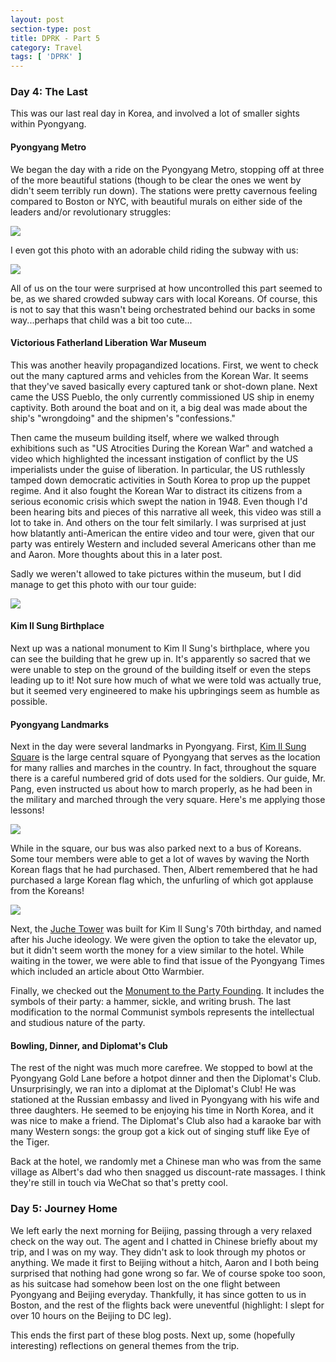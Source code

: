 ```yaml
---
layout: post
section-type: post
title: DPRK - Part 5
category: Travel
tags: [ 'DPRK' ]
---
```


### Day 4: The Last

This was our last real day in Korea, and involved a lot of smaller sights within
Pyongyang.

#### Pyongyang Metro

We began the day with a ride on the Pyongyang Metro, stopping off at three of the
more beautiful stations (though to be clear the ones we went by didn't seem terribly
run down). The stations were pretty cavernous feeling compared to Boston or NYC, with
beautiful murals on either side of the leaders and/or revolutionary struggles:

![](https://dl.dropboxusercontent.com/s/vw3lenbzsyoxxnn/P3170239.JPG?dl=0)

I even got this photo with an adorable child riding the subway with us:

![](https://dl.dropboxusercontent.com/s/6l7a1lepbbantzy/P3170256.JPG?dl=0)

All of us on the tour were surprised at how uncontrolled this part seemed to be,
as we shared crowded subway cars with local Koreans. Of course, this is not to say
that this wasn't being orchestrated behind our backs in some way...perhaps that
child was a bit too cute...

#### Victorious Fatherland Liberation War Museum

This was another heavily propagandized locations. First, we went to check out
the many captured arms and vehicles from the Korean War. It seems that they've
saved basically every captured tank or shot-down plane. Next came the
USS Pueblo, the only currently commissioned US ship in enemy captivity. Both
around the boat and on it, a big deal was made about the ship's "wrongdoing"
and the shipmen's "confessions."

Then came the museum building itself, where we walked through exhibitions
such as "US Atrocities During the Korean War" and watched a video which
highlighted the incessant instigation of conflict by the US imperialists
under the guise of liberation. In particular, the US ruthlessly tamped down
democratic activities in South Korea to prop up the puppet regime. And it also
fought the Korean War to distract its citizens from a serious economic crisis
which swept the nation in 1948. Even though I'd been hearing bits and pieces
of this narrative all week, this video was still a lot to take in. And others
on the tour felt similarly. I was surprised at just how blatantly anti-American
the entire video and tour were, given that our party was entirely Western
and included several Americans other than me and Aaron. More thoughts
about this in a later post. 

Sadly we weren't allowed to take pictures within the museum, but I did manage
to get this photo with our tour guide:

![](https://dl.dropboxusercontent.com/s/qmn5r9sigpdkxwu/P3170298.JPG?dl=0)

#### Kim Il Sung Birthplace

Next up was a national monument to Kim Il Sung's birthplace, where you can see the
building that he grew up in. It's apparently so sacred that we were unable to step
on the ground of the building itself or even the steps leading up to it!
Not sure how much of what we were told was actually true, but it seemed very
engineered to make his upbringings seem as humble as possible.

#### Pyongyang Landmarks

Next in the day were several landmarks in Pyongyang.
First, [Kim Il Sung Square](https://en.wikipedia.org/wiki/Kim_Il-sung_Square)
is the large central square of Pyongyang that serves as the location for
many rallies and marches in the country. In fact, throughout the square
there is a careful numbered grid of dots used for the soldiers. Our guide,
Mr. Pang, even instructed us about how to march properly, as he had been in
the military and marched through the very square. Here's me applying those
lessons!

![](https://dl.dropboxusercontent.com/s/4qf4vmflrq2vcyk/IMG_6248.jpg?dl=0)

While in the square, our bus was also parked next to a bus of Koreans.
Some tour members were able to get a lot of waves by waving the North Korean
flags that he had purchased. Then, Albert remembered that he had purchased a
large Korean flag which, the unfurling of which got applause from the Koreans!

![](https://dl.dropboxusercontent.com/s/nuurvbez0xvufs3/P3180320.JPG?dl=0)

Next, the [Juche Tower](https://en.wikipedia.org/wiki/Juche_Tower) was built for
Kim Il Sung's 70th birthday, and named after his Juche ideology. We were given
the option to take the elevator up, but it didn't seem worth the money for
a view similar to the hotel. While waiting in the tower, we were able to find
that issue of the Pyongyang Times which included an article about Otto Warmbier.

Finally, we checked out the
[Monument to the Party Founding](https://en.wikipedia.org/wiki/Monument_to_Party_Founding).
It includes the symbols of their party: a hammer, sickle, and writing brush.
The last modification to the normal Communist symbols represents the intellectual
and studious nature of the party.

#### Bowling, Dinner, and Diplomat's Club

The rest of the night was much more carefree. We stopped to bowl at the
Pyongyang Gold Lane before a hotpot dinner and then the Diplomat's Club.
Unsurprisingly, we ran into a diplomat at the Diplomat's Club! He was
stationed at the Russian embassy and lived in Pyongyang with his wife and
three daughters. He seemed to be enjoying his time in North Korea, and it was
nice to make a friend. The Diplomat's Club also had a karaoke bar with
many Western songs: the group got a kick out of singing stuff like Eye of the
Tiger.

Back at the hotel, we randomly met a Chinese man who was from the same village
as Albert's dad who then snagged us discount-rate massages. I think they're
still in touch via WeChat so that's pretty cool.

### Day 5: Journey Home

We left early the next morning for Beijing, passing through a very relaxed check
on the way out. The agent and I chatted in Chinese briefly about my trip, and I
was on my way. They didn't ask to look through my photos or anything.
We made it first to Beijing without a hitch, Aaron and I both being surprised
that nothing had gone wrong so far. We of course spoke too soon, as his suitcase
had somehow been lost on the one flight between Pyongyang and Beijing everyday.
Thankfully, it has since gotten to us in Boston, and the rest of the flights
back were uneventful (highlight: I slept for over 10 hours on the Beijing to DC leg).

This ends the first part of these blog posts.
Next up, some (hopefully interesting) reflections on general themes from the trip.